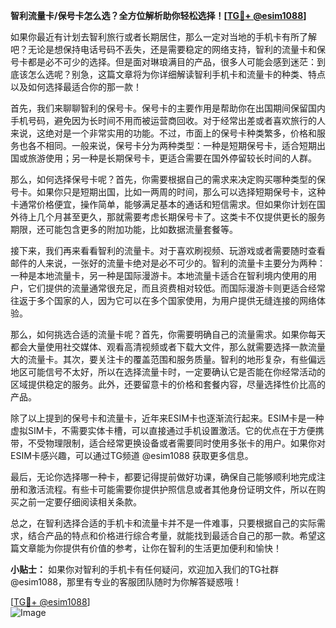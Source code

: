 **智利流量卡/保号卡怎么选？全方位解析助你轻松选择！[[TG💪+ @esim1088](https://t.me/s/esim1088)]**

如果你最近有计划去智利旅行或者长期居住，那么一定对当地的手机卡有所了解吧？无论是想保持电话号码不丢失，还是需要稳定的网络支持，智利的流量卡和保号卡都是必不可少的选择。但是面对琳琅满目的产品，很多人可能会感到迷茫：到底该怎么选呢？别急，这篇文章将为你详细解读智利手机卡和流量卡的种类、特点以及如何选择最适合你的那一款！

首先，我们来聊聊智利的保号卡。保号卡的主要作用是帮助你在出国期间保留国内手机号码，避免因为长时间不用而被运营商回收。对于经常出差或者喜欢旅行的人来说，这绝对是一个非常实用的功能。不过，市面上的保号卡种类繁多，价格和服务也各不相同。一般来说，保号卡分为两种类型：一种是短期保号卡，适合短期出国或旅游使用；另一种是长期保号卡，更适合需要在国外停留较长时间的人群。

那么，如何选择保号卡呢？首先，你需要根据自己的需求来决定购买哪种类型的保号卡。如果你只是短期出国，比如一两周的时间，那么可以选择短期保号卡，这种卡通常价格便宜，操作简单，能够满足基本的通话和短信需求。但如果你计划在国外待上几个月甚至更久，那就需要考虑长期保号卡了。这类卡不仅提供更长的服务期限，还可能包含更多的附加功能，比如数据流量套餐等。

接下来，我们再来看看智利的流量卡。对于喜欢刷视频、玩游戏或者需要随时查看邮件的人来说，一张好的流量卡绝对是必不可少的。智利的流量卡主要分为两种：一种是本地流量卡，另一种是国际漫游卡。本地流量卡适合在智利境内使用的用户，它们提供的流量通常很充足，而且资费相对较低。而国际漫游卡则更适合经常往返于多个国家的人，因为它可以在多个国家使用，为用户提供无缝连接的网络体验。

那么，如何挑选合适的流量卡呢？首先，你需要明确自己的流量需求。如果你每天都会大量使用社交媒体、观看高清视频或者下载大文件，那么就需要选择一款流量大的流量卡。其次，要关注卡的覆盖范围和服务质量。智利的地形复杂，有些偏远地区可能信号不太好，所以在选择流量卡时，一定要确认它是否能在你经常活动的区域提供稳定的服务。此外，还要留意卡的价格和套餐内容，尽量选择性价比高的产品。

除了以上提到的保号卡和流量卡，近年来ESIM卡也逐渐流行起来。ESIM卡是一种虚拟SIM卡，不需要实体卡槽，可以直接通过手机设置激活。它的优点在于方便携带，不受物理限制，适合经常更换设备或者需要同时使用多张卡的用户。如果你对ESIM卡感兴趣，可以通过TG频道 @esim1088 获取更多信息。

最后，无论你选择哪一种卡，都要记得提前做好功课，确保自己能够顺利地完成注册和激活流程。有些卡可能需要你提供护照信息或者其他身份证明文件，所以在购买之前一定要仔细阅读相关条款。

总之，在智利选择合适的手机卡和流量卡并不是一件难事，只要根据自己的实际需求，结合产品的特点和价格进行综合考量，就能找到最适合自己的那一款。希望这篇文章能为你提供有价值的参考，让你在智利的生活更加便利和愉快！

**小贴士：** 如果你对智利的手机卡有任何疑问，欢迎加入我们的TG社群 @esim1088，那里有专业的客服团队随时为你解答疑惑哦！

[[TG💪+ @esim1088](https://t.me/s/esim1088)]  
![Image](https://i.postimg.cc/4NQfJmqS/Snipaste-2025-05-13-00-14-12.png)
